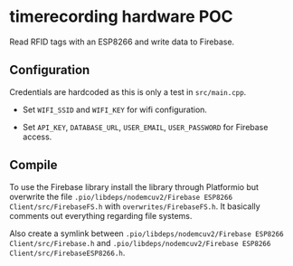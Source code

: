 # timerecording hardware POC

Read RFID tags with an ESP8266 and write data to Firebase.

## Configuration

Credentials are hardcoded as this is only a test in `src/main.cpp`.

- Set `WIFI_SSID` and `WIFI_KEY` for wifi configuration.

- Set `API_KEY`, `DATABASE_URL`, `USER_EMAIL`, `USER_PASSWORD` for Firebase access.

## Compile

To use the Firebase library install the library through Platformio but overwrite the file `.pio/libdeps/nodemcuv2/Firebase ESP8266 Client/src/FirebaseFS.h` with `overwrites/FirebaseFS.h`.
It basically comments out everything regarding file systems.

Also create a symlink between `.pio/libdeps/nodemcuv2/Firebase ESP8266 Client/src/Firebase.h` and `.pio/libdeps/nodemcuv2/Firebase ESP8266 Client/src/FirebaseESP8266.h`.

